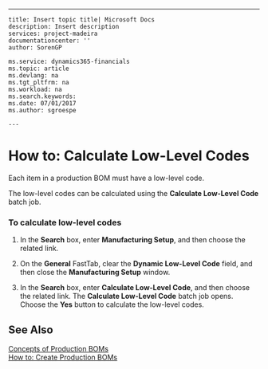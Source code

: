 ---
    title: Insert topic title| Microsoft Docs
    description: Insert description
    services: project-madeira
    documentationcenter: ''
    author: SorenGP

    ms.service: dynamics365-financials
    ms.topic: article
    ms.devlang: na
    ms.tgt_pltfrm: na
    ms.workload: na
    ms.search.keywords:
    ms.date: 07/01/2017
    ms.author: sgroespe

    ---
# How to: Calculate Low-Level Codes
Each item in a production BOM must have a low-level code.  
  
 The low-level codes can be calculated using the **Calculate Low-Level Code** batch job.  
  
### To calculate low-level codes  
  
1.  In the **Search** box, enter **Manufacturing Setup**, and then choose the related link.  
  
2.  On the **General** FastTab, clear the **Dynamic Low-Level Code** field, and then close the **Manufacturing Setup** window.  
  
3.  In the **Search** box, enter **Calculate Low-Level Code**, and then choose the related link. The **Calculate Low-Level Code** batch job opens. Choose the **Yes** button to calculate the low-level codes.  
  
## See Also  
 [Concepts of Production BOMs](../concepts-of-production-boms.md)   
 [How to: Create Production BOMs](../how-to-create-production-boms.md)